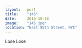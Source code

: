 ```yaml
---
layout:   post
title:    "145"
date:     2016-10-18
image:    "145.jpg"
location: "East 95th Street, NYC"
---
```


Lose Lose
